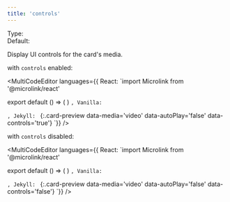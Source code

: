 ```yaml
---
title: 'controls'
--- 
```


Type: <Type children='<boolean>'/><br/>
Default: <Type children='true'/>

Display UI controls for the card's media.

with `controls` enabled:

<MultiCodeEditor languages={{
  React: `import Microlink from '@microlink/react' 
  
export default () => (
  <Microlink
    url='https://instagram.com/p/BXHj-DllyYU/'
    media='video'
    autoPlay={false}
    controls
  />
)
`, Vanilla: `
<script>
  document.addEventListener('DOMContentLoaded', function (event) {
    microlink('a', { media: 'video', autoPlay: false, controls: true })
  })
</script>
`, Jekyll: `
[](https://instagram.com/p/BXHj-DllyYU){:.card-preview data-media='video' data-autoPlay='false' data-controls='true'}
`}} 
/>

<Microlink url='https://instagram.com/p/BXHj-DllyYU/' media='video' autoPlay={false} controls />

with `controls` disabled:

<MultiCodeEditor languages={{
  React: `import Microlink from '@microlink/react' 
  
export default () => (
  <Microlink
    url='https://instagram.com/p/BXHj-DllyYU/'
    media='video'
    autoPlay={false}
    controls={false}
  />
)
`, Vanilla: `
<script>
  document.addEventListener('DOMContentLoaded', function (event) {
    microlink('a', { media: 'video', autoPlay: false, controls: false })
  })
</script>
`, Jekyll: `
[](https://instagram.com/p/BXHj-DllyYU){:.card-preview data-media='video' data-autoPlay='false' data-controls='false'}
`}} 
/>

<Microlink url='https://instagram.com/p/BXHj-DllyYU/' media='video' autoPlay={false} controls={false} />
